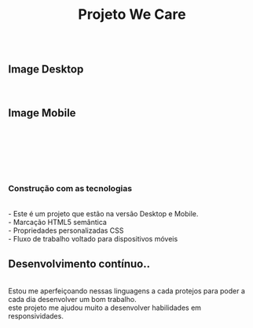  <h1 align="center"> Projeto We Care</h1>
 <br>
 <br>
 <h2>Image Desktop</h2>
 <img src=""/>
 <br>
 <br>
 <h2>Image Mobile</h2>
 <br>
 <h3 align="center">
 <img src="" />
 </h3>
 <br>
 <br>
 <h3>Construção com as tecnologias </h3>
 <br>
  - Este é um  projeto que estão na versão Desktop e Mobile.
  <br>
 - Marcação HTML5 semântica
  <br>
- Propriedades personalizadas CSS
 <br>
- Fluxo de trabalho voltado para dispositivos móveis
<br>
<h2>Desenvolvimento contínuo..</h2>
<br>
Estou me aperfeiçoando nessas linguagens a cada protejos para poder a cada dia desenvolver um bom trabalho.
<br>
este projeto me ajudou muito a desenvolver habilidades em responsividades.

